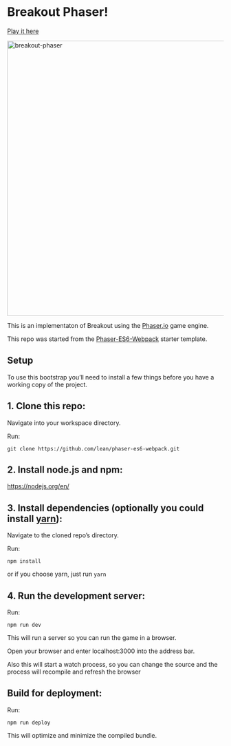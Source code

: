 # Breakout Phaser!

[Play it here](http://tracehelms.github.io/breakout-phaser/)

<img width="639" alt="breakout-phaser" src="https://cloud.githubusercontent.com/assets/2370568/24939147/91aa7710-1ef8-11e7-9be7-651ee3caad46.png">

This is an implementaton of Breakout using the [Phaser.io](https://phaser.io) game engine.

This repo was started from the [Phaser-ES6-Webpack](https://github.com/lean/phaser-es6-webpack) starter template.

## Setup
To use this bootstrap you’ll need to install a few things before you have a working copy of the project.

## 1. Clone this repo:

Navigate into your workspace directory.

Run:

```git clone https://github.com/lean/phaser-es6-webpack.git```

## 2. Install node.js and npm:

https://nodejs.org/en/


## 3. Install dependencies (optionally you could install [yarn](https://yarnpkg.com/)):

Navigate to the cloned repo’s directory.

Run:

```npm install```

or if you choose yarn, just run ```yarn```

## 4. Run the development server:

Run:

```npm run dev```

This will run a server so you can run the game in a browser.

Open your browser and enter localhost:3000 into the address bar.

Also this will start a watch process, so you can change the source and the process will recompile and refresh the browser


## Build for deployment:

Run:

```npm run deploy```

This will optimize and minimize the compiled bundle.
